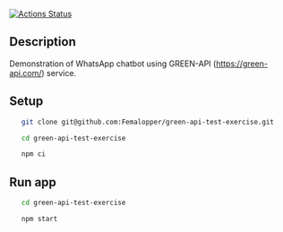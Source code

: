 [![Actions Status](https://github.com/Femalopper/green-api-test-exercise/actions/workflows/eslint-check.yml/badge.svg)](https://github.com/Femalopper/green-api-test-exercise/actions)

## Description

Demonstration of WhatsApp chatbot using GREEN-API (https://green-api.com/) service. 

## Setup

```sh
   git clone git@github.com:Femalopper/green-api-test-exercise.git

   cd green-api-test-exercise

   npm ci
```

## Run app

```sh
   cd green-api-test-exercise

   npm start